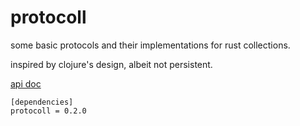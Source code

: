 # protocoll

some basic protocols and their implementations for rust collections.

inspired by clojure's design, albeit not persistent.

[api doc](https://ysmiraak.github.io/protocoll/)

```
[dependencies]
protocoll = 0.2.0
```
